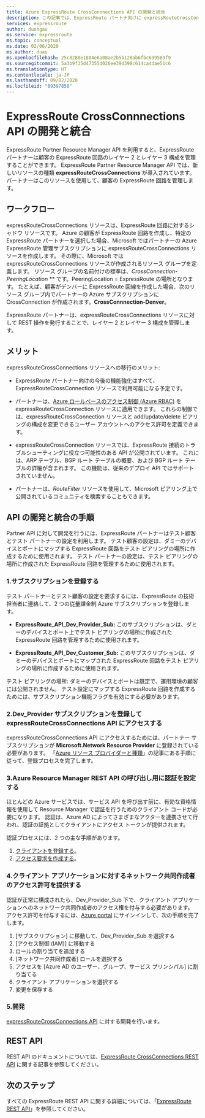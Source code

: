 ```yaml
---
title: Azure ExpressRoute CrossConnnections API の開発と統合
description: この記事では、ExpressRoute パートナ向けに expressRouteCrossConnections リソースの種類に関する詳しい概要を示します。
services: expressroute
author: duongau
ms.service: expressroute
ms.topic: conceptual
ms.date: 02/06/2020
ms.author: duau
ms.openlocfilehash: 25c8288e1804e6a08ae2b5b128ab6fbc699563f9
ms.sourcegitcommit: 5a3b9f35d47355d026ee39d398c614ca4dae51c6
ms.translationtype: HT
ms.contentlocale: ja-JP
ms.lasthandoff: 09/02/2020
ms.locfileid: "89397850"
---
```

# <a name="expressroute-crossconnnections-api-development-and-integration"></a>ExpressRoute CrossConnnections API の開発と統合

ExpressRoute Partner Resource Manager API を利用すると、ExpressRoute パートナーは顧客の ExpressRoute 回路のレイヤー 2 とレイヤー 3 構成を管理することができます。 ExpressRoute Partner Resource Manager API では、新しいリソースの種類 **expressRouteCrossConnections** が導入されています。 パートナーはこのリソースを使用して、顧客の ExpressRoute 回路を管理します。

## <a name="workflow"></a>ワークフロー

expressRouteCrossConnections リソースは、ExpressRoute 回路に対するシャドウ リソースです。 Azure の顧客が ExpressRoute 回路を作成し、特定の ExpressRoute パートナーを選択した場合、Microsoft ではパートナーの Azure ExpressRoute 管理サブスクリプションに expressRouteCrossConnections リソースを作成します。 その際に、Microsoft では expressRouteCrossConnections リソースが作成されるリソース グループを定義します。 リソース グループの名前付けの標準は、**CrossConnection-* PeeringLocation* ** です。PeeringLocation = ExpressRoute の場所となります。 たとえば、顧客がデンバーに ExpressRoute 回線を作成した場合、次のリソース グループ内でパートナーの Azure サブスクリプションに CrossConnection が作成されます。**CrossConnnection-Denver**。

ExpressRoute パートナーは、expressRouteCrossConnections リソースに対して REST 操作を発行することで、レイヤー 2 とレイヤー 3 構成を管理します。

## <a name="benefits"></a>メリット

expressRouteCrossConnections リソースへの移行のメリット:

* ExpressRoute パートナー向けの今後の機能強化はすべて、ExpressRouteCrossConnection リソースで利用可能になる予定です。

* パートナーは、[Azure ロールベースのアクセス制御 (Azure RBAC)](https://docs.microsoft.com/azure/role-based-access-control/overview) を expressRouteCrossConnection リソースに適用できます。 これらの制御では、expressRouteCrossConnection リソースと add/update/delete ピアリングの構成を変更できるユーザー アカウントへのアクセス許可を定義できます。

* expressRouteCrossConnection リソースでは、ExpressRoute 接続のトラブルシューティングに役立つ可能性のある API が公開されています。 これには、ARP テーブル、BGP ルート テーブルの概要、および BGP ルート テーブルの詳細が含まれます。 この機能は、従来のデプロイ API ではサポートされていません。

* パートナーは、*RouteFilter* リソースを使用して、Microsoft ピアリング上で公開されているコミュニティを検索することもできます。

## <a name="api-development-and-integration-steps"></a>API の開発と統合の手順

Partner API に対して開発を行うには、ExpressRoute パートナーはテスト顧客とテスト パートナーの設定を利用します。 テスト顧客の設定は、ダミーのデバイスとポートにマップする ExpressRoute 回路をテスト ピアリングの場所に作成するために使用されます。 テスト パートナーの設定は、テスト ピアリングの場所に作成された ExpressRoute 回路を管理するために使用されます。

### <a name="1-enlist-subscriptions"></a>1.サブスクリプションを登録する

テスト パートナーとテスト顧客の設定を要求するには、ExpressRoute の技術担当者に連絡して、2 つの従量課金制 Azure サブスクリプションを登録します。
* **ExpressRoute_API_Dev_Provider_Sub:** このサブスクリプションは、ダミーのデバイスとポート上でテスト ピアリングの場所に作成された ExpressRoute 回路を管理するために使用されます。

* **ExpressRoute_API_Dev_Customer_Sub:** このサブスクリプションは、ダミーのデバイスとポートにマップされた ExpressRoute 回路をテスト ピアリングの場所に作成するために使用されます。

テスト ピアリングの場所: ダミーのデバイスとポートは既定で、運用環境の顧客には公開されません。 テスト設定にマップする ExpressRoute 回路を作成するためには、サブスクリプション機能フラグを有効にする必要があります。

### <a name="2-register-the-dev_provider-subscription-to-access-the-expressroutecrossconnections-api"></a>2.Dev_Provider サブスクリプションを登録して expressRouteCrossConnections API にアクセスする

expressRouteCrossConnections API にアクセスするためには、パートナー サブスクリプションが **Microsoft.Network Resource Provider** に登録されている必要があります。 「[Azure リソース プロバイダーと種類](/azure/azure-resource-manager/management/resource-providers-and-types#azure-portal)」の記事にある手順に従って、登録プロセスを完了します。

### <a name="3-set-up-authentication-for-azure-resource-manager-rest-api-calls"></a>3.Azure Resource Manager REST API の呼び出し用に認証を設定する

ほとんどの Azure サービスでは、サービス API を呼び出す前に、有効な資格情報を使用して Resource Manager で認証を行うためのクライアント コードが必要になります。 認証は、Azure AD によってさまざまなアクターを連携させて行われ、認証の証拠としてクライアントにアクセス トークンが提供されます。

認証プロセスには、2 つの主な手順があります。

1. [クライアントを登録する](https://docs.microsoft.com/rest/api/azure/#register-your-client-application-with-azure-ad)。
2. [アクセス要求を作成する](https://docs.microsoft.com/rest/api/azure/#create-the-request)。

### <a name="4-provide-network-contributor-permission-to-the-client-application"></a>4.クライアント アプリケーションに対するネットワーク共同作成者のアクセス許可を提供する

認証が正常に構成されたら、Dev_Provider_Sub 下で、クライアント アプリケーションへのネットワーク共同作成者のアクセス権を付与する必要があります。 アクセス許可を付与するには、[Azure portal](https://ms.portal.azure.com/#home) にサインインして、次の手順を完了します。

1. [サブスクリプション] に移動して、Dev_Provider_Sub を選択する
2. [アクセス制御 (IAM)] に移動する
3. ロールの割り当てを追加する
4. [ネットワーク共同作成者] ロールを選択する
5. アクセスを [Azure AD のユーザー、グループ、サービス プリンシパル] に割り当てる
6. クライアント アプリケーションを選択する
7. 変更を保存する

### <a name="5-develop"></a>5.開発

[expressRouteCrossConnections API](https://docs.microsoft.com/rest/api/expressroute/expressroutecrossconnections) に対する開発を行います。

## <a name="rest-api"></a>REST API

REST API のドキュメントについては、[ExpressRoute CrossConnections REST API](https://docs.microsoft.com/rest/api/expressroute/expressroutecrossconnections) に関する記事を参照してください。

## <a name="next-steps"></a>次のステップ

すべての ExpressRoute REST API に関する詳細については、「[ExpressRoute REST API](https://docs.microsoft.com/rest/api/expressroute/)」を参照してください。
